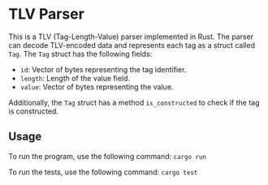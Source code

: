 # TLV Parser

This is a TLV (Tag-Length-Value) parser implemented in Rust. The parser can decode TLV-encoded data and represents each tag as a struct called `Tag`. The `Tag` struct has the following fields:

- `id`: Vector of bytes representing the tag identifier.
- `length`: Length of the value field.
- `value`: Vector of bytes representing the value.

Additionally, the `Tag` struct has a method `is_constructed` to check if the tag is constructed.

## Usage

To run the program, use the following command:
`cargo run`

To run the tests, use the following command:
`cargo test`
